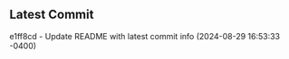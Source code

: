 
## Latest Commit
e1ff8cd - Update README with latest commit info (2024-08-29 16:53:33 -0400) <Yunxi-Zhou>
